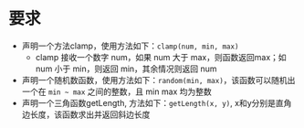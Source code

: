 # 要求
- 声明一个方法clamp，使用方法如下：`clamp(num, min, max)`
    - clamp 接收一个数字 num，如果 num 大于 max，则函数返回max；如 num 小于 min，则返回 min，其余情况则返回 num
- 声明一个随机数函数，使用方法如下：`random(min, max)`，该函数可以随机出一个在 `min ~ max` 之间的整数，且 min max 均为整数
- 声明一个三角函数getLength, 方法如下：`getLength(x, y)`, x和y分别是直角边长度，该函数求出并返回斜边长度
